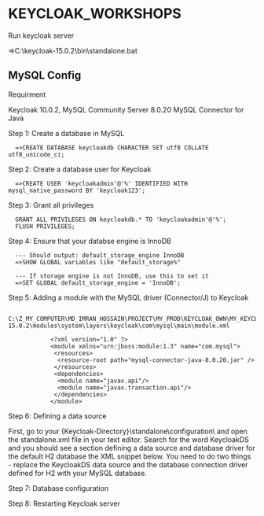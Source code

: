 # KEYCLOAK_WORKSHOPS


Run keycloak server

=>C:\keycloak-15.0.2\bin\standalone.bat


MySQL Config
---------------------------------------

Requirment

Keycloak 10.0.2, 
MySQL Community Server 8.0.20 
MySQL Connector for Java


Step 1: Create a database in MySQL

      =>CREATE DATABASE keycloakdb CHARACTER SET utf8 COLLATE utf8_unicode_ci;
      
Step 2: Create a database user for Keycloak

      =>CREATE USER 'keycloakadmin'@'%' IDENTIFIED WITH mysql_native_password BY 'keycloak123';

Step 3: Grant all privileges

      GRANT ALL PRIVILEGES ON keycloakdb.* TO 'keycloakadmin'@'%';
      FLUSH PRIVILEGES;
      
Step 4: Ensure that your databse engine is InnoDB


      --- Should output: default_storage_engine InnoDB
      =>SHOW GLOBAL variables like "default_storage%"

      --- If storage engine is not InnoDB, use this to set it
      =>SET GLOBAL default_storage_engine = 'InnoDB';
      
      
Step 5: Adding a module with the MySQL driver (Connector/J) to Keycloak


       C:\Z_MY_COMPUTER\MD_IMRAN_HOSSAIN\PROJECT\MY_PROD\KEYCLOAK_OWN\MY_KEYCLOAK\keycloak-15.0.2\modules\system\layers\keycloak\com\mysql\main\module.xml
       
                <?xml version="1.0" ?>
                <module xmlns="urn:jboss:module:1.3" name="com.mysql">
                 <resources>
                  <resource-root path="mysql-connector-java-8.0.20.jar" />
                 </resources>
                 <dependencies>
                  <module name="javax.api"/>
                  <module name="javax.transaction.api"/>
                 </dependencies>
                </module>
                
                
  Step 6: Defining a data source
  
First, go to your {Keycloak-Directory}\standalone\configuration\ and open the standalone.xml file in your text editor.
Search for the word KeycloakDS and you should see a section defining a data source and database driver for the default H2 database the XML snippet below.
You need to do two things - replace the KeycloakDS data source and the database connection driver defined for H2 with your MySQL database.



Step 7: Database configuration

Step 8: Restarting Keycloak server
